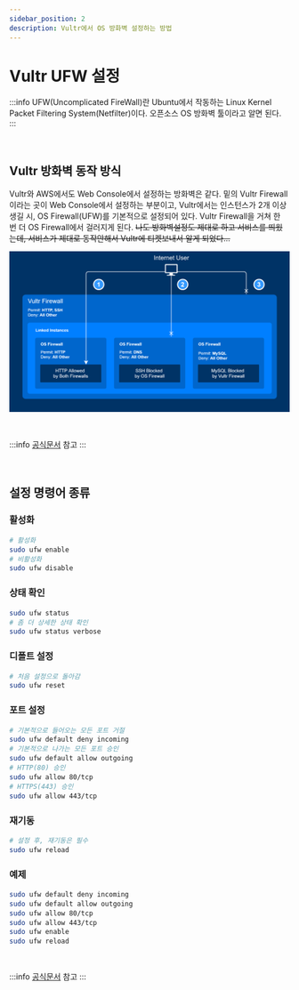 ```yaml
---
sidebar_position: 2
description: Vultr에서 OS 방화벽 설정하는 방법
---
```


# Vultr UFW 설정

:::info
UFW(Uncomplicated FireWall)란 Ubuntu에서 작동하는 Linux Kernel Packet Filtering System(Netfilter)이다. 오픈소스 OS 방화벽 툴이라고 알면 된다.
:::

<br />

## Vultr 방화벽 동작 방식

Vultr와 AWS에서도 Web Console에서 설정하는 방화벽은 같다. 밑의 Vultr Firewall이라는 곳이 Web Console에서 설정하는 부분이고, Vultr에서는 인스턴스가 2개 이상 생길 시, OS Firewall(UFW)를 기본적으로 설정되어 있다. Vultr Firewall을 거쳐 한 번 더 OS Firewall에서 걸러지게 된다. ~~나도 방화벽설정도 제대로 하고 서비스를 띄웠는데, 서비스가 제대로 동작안해서 Vultr에 티켓보내서 알게 되었다...~~

![vultr-firewall](./vultr-firewall.png)

<br />

:::info
[공식문서](https://www.vultr.com/docs/vultr-firewall/) 참고
:::

<br />

## 설정 명령어 종류

### 활성화

```bash
# 활성화
sudo ufw enable
# 비활성화
sudo ufw disable
```

### 상태 확인

```bash
sudo ufw status
# 좀 더 상세한 상태 확인
sudo ufw status verbose
```

### 디폴트 설정

```bash
# 처음 설정으로 돌아감
sudo ufw reset
```

### 포트 설정

```bash
# 기본적으로 들어오는 모든 포트 거절
sudo ufw default deny incoming
# 기본적으로 나가는 모든 포트 승인
sudo ufw default allow outgoing
# HTTP(80) 승인
sudo ufw allow 80/tcp
# HTTPS(443) 승인
sudo ufw allow 443/tcp
```

### 재기동

```bash
# 설정 후, 재기동은 필수
sudo ufw reload
```

### 예제

```bash
sudo ufw default deny incoming
sudo ufw default allow outgoing
sudo ufw allow 80/tcp
sudo ufw allow 443/tcp
sudo ufw enable
sudo ufw reload
```

<br />

:::info
[공식문서](https://www.vultr.com/docs/firewall-quickstart-for-vultr-cloud-servers/#Uncomplicated_Firewall__UFW__Quickstart) 참고
:::

<br />
